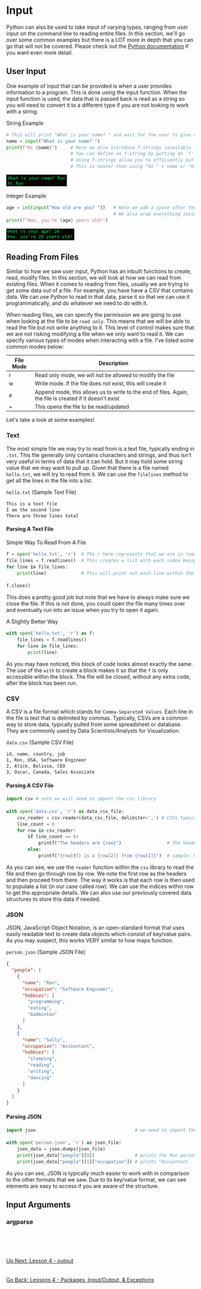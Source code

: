 # Input
Python can also be used to take input of varying types, ranging from user input on the command line to reading entire
files. In this section, we'll go over some common examples but there is a LOT more in depth that you can go that will
not be covered. Please check out the [Python documentation](https://docs.python.org/3/tutorial/inputoutput.html) if 
you want even more detail. 


## User Input
One example of input that can be provided is when a user provides information to a program. This is done using the
input function. When the input function is used, the data that is passed back is read as a string so you will need
to convert it to a different type if you are not looking to work with a string.

String Example
```python
# This will print "What is your name? " and wait for the user to give an input
name = input("What is your name? ")
print(f"Hi {name}")     # Here we also introduce f-strings (available in Python 3.6+)
                        # You can define an f-string by putting an 'f' before the quotation marks
                        # Using f-strings allow you to efficiently put variables within strings
                        # This is neater than using "Hi " + name or "Hi {}".format(name)
```
![string-example](../assets/lesson4-name-example.png)


Integer Example
```python
age = int(input("How old are you? "))   # Note we add a space after the question to the command line is neater
                                        # We also wrap everything inside int() to convert the answer to an integer
print(f"Wow, you're {age} years old!")
```
![integer-example](../assets/lesson4-age-example.png)


## Reading From Files
Similar to how we saw user input, Python has an inbuilt functions to create, read, modify files. In this section, we will
look at how we can read from existing files. When it comes to reading from files, usually we are trying to get some data
out of a file. For example, you have have a CSV that contains data. We can use Python to read in that data, parse it so
that we can use it programmatically, and do whatever we need to do with it. 

When reading files, we can specify the permission we are going to use when looking at the file to be `read only`. This
means that we will be able to read the file but not write anything to it. This level of control makes sure that we are
not risking modifying a file when we only want to read it. We can specify various types of modes when interacting with
a file. I've listed some common modes below:

|File Mode|Description|
|---------|-----------|
|r        |Read only mode, we will not be allowed to modify the file|
|w        |Write mode. If the file does not exist, this will create it|
|a        |Append mode, this allows us to write to the end of files. Again, the file is created if it doesn't exist|
|+        |This opens the file to be read/updated|

Let's take a look at some examples!


### Text
The most simple file we may try to read from is a text file, typically ending in `.txt`. This file generally only contains
characters and strings, and thus isn't very useful in terms of data that it can hold. But it may hold some string value
that we may want to pull up. Given that there is a file named `hello.txt`, we will try to read from it. We can use the
`filelines` method to get all the lines in the file into a list.

`hello.txt` (Sample Text File)
```text
This is a text file
I am the second line
There are three lines total
``` 

#### Parsing A Text File
Simple Way To Read From A File
```python
f = open('hello.txt', 'r')  # The r here represents that we are in read only mode
file_lines = f.readlines()  # This creates a list with each index being a line of the file
for line in file_lines:
    print(line)             # This will print out each line within the file

f.close()
```

This does a pretty good job but note that we have to always make sure we close the file. If this is not done, you could
open the file many times over and eventually run into an issue when you try to open it again.

A Slightly Better Way
```python
with open('hello.txt', 'r') as f:
    file_lines = f.readlines()
    for line in file_lines:
        print(line)
```

As you may have noticed, this block of code looks almost exactly the same. The use of the `with` to create a block makes
it so that the `f` is only accessible within the block. The file will be closed, without any extra code, after the block
has been run. 


### CSV
A CSV is a file format which stands for `Comma-Separated Values`. Each line in the file is text that is delimited by
commas. Typically, CSVs are a common way to store data, typically pulled from some spreadsheet or database. They are 
commonly used by Data Scientists/Analysts for Visualization. 

`data.csv` (Sample CSV File)
```text
id, name, country, job
1, Ron, USA, Software Engineer
2, Alice, Bolivia, CEO
3, Oscar, Canada, Sales Associate
```

#### Parsing A CSV File
```python
import csv # note we will need to import the csv library

with open('data.csv', 'r') as data_csv_file:
    csv_reader = csv.reader(data_csv_file, delimiter=',') # CSVs typically use ',' as a delimiter
    line_count = 0
    for row in csv_reader:
        if line_count == 0:
            printf("The headers are {row}")                 # The headers are [id, name, country, job]
        else:
            printf("{row[0]} is a {row[2]} from {row[1]}")  # sample: Ron is a Software Engineer from USA
```

As you can see, we use the `reader` function within the `csv` library to read the file and then go through row by row.
We note the first row as the headers and then proceed from there. The way it works is that each row is then used to
populate a list (in our case called row). We can use the indices within row to get the appropriate details. We can also
use our previously covered data structures to store this data if needed.

 
### JSON
JSON, JavaScript Object Notation, is an open-standard format that uses easily readable text to create data objects which
consist of key/value pairs. As you may suspect, this works VERY similar to how maps function. 

`person.json` (Sample JSON File)
```json
{
  "people": [
    {
      "name": "Ron",
      "occupation": "Software Engineer",
      "hobbies": [
        "programming",
        "eating",
        "badminton"
      ]
    },
    {
      "name": "Sally",
      "occupation": "Accountant",
      "hobbies": [
        "sleeping",
        "reading",
        "writing",
        "dancing"
      ]
    }
  ]
}
``` 

#### Parsing JSON
```python
import json                                     # we need to import the JSON library

with open('person.json', 'r') as json_file:
    json_data = json.dumps(json_file)
    print(json_data["people"][0])               # prints the Ron person object
    print(json_data["people"][1]["occupation"]) # prints "Accountant
```

As you can see, JSON is typically much easier to work with in comparison to the other formats that we saw. Due to its
key/value format, we can see elements are easy to access if you are aware of the structure.


## Input Arguments


### argparse


\
\
\
\
[Up Next: Lesson 4 - output](output.md)
\
\
\
[Go Back: Lessons 4 - Packages, Input/Output, & Exceptions](README.md)